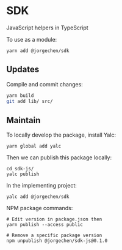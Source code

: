 # SDK

JavaScript helpers in TypeScript

To use as a module:

```shell script
yarn add @jorgechen/sdk
```

## Updates

Compile and commit changes:

```sh
yarn build
git add lib/ src/
```

## Maintain

To locally develop the package, install Yalc:

```shell script
yarn global add yalc
```

Then we can publish this package locally: 

```shell script
cd sdk-js/
yalc publish
```

In the implementing project:
```shell script
yalc add @jorgechen/sdk
```

NPM package commands:
```shell script
# Edit version in package.json then 
yarn publish --access public

# Remove a specific package version
npm unpublish @jorgechen/sdk-js@0.1.0
```
